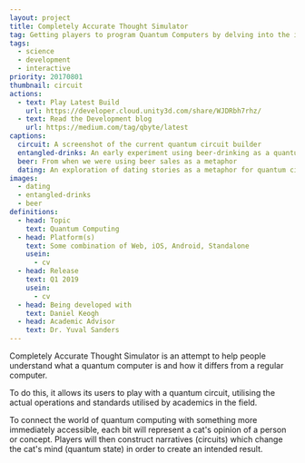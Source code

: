 ```yaml
---
layout: project
title: Completely Accurate Thought Simulator
tag: Getting players to program Quantum Computers by delving into the inner thoughts of cats.
tags:
  - science
  - development
  - interactive
priority: 20170801
thumbnail: circuit
actions:
  - text: Play Latest Build
    url: https://developer.cloud.unity3d.com/share/WJDRbh7rhz/
  - text: Read the Development blog
    url: https://medium.com/tag/qbyte/latest
captions:
  circuit: A screenshot of the current quantum circuit builder
  entangled-drinks: An early experiment using beer-drinking as a quantum computing metaphor
  beer: From when we were using beer sales as a metaphor
  dating: An exploration of dating stories as a metaphor for quantum circuits
images:
  - dating
  - entangled-drinks
  - beer
definitions:
  - head: Topic
    text: Quantum Computing
  - head: Platform(s)
    text: Some combination of Web, iOS, Android, Standalone
    usein:
      - cv
  - head: Release
    text: Q1 2019
    usein:
      - cv
  - head: Being developed with
    text: Daniel Keogh
  - head: Academic Advisor
    text: Dr. Yuval Sanders
---
```

Completely Accurate Thought Simulator is an attempt to help people understand what a quantum computer is and how it differs from a regular computer.

To do this, it allows its users to play with a quantum circuit, utilising the actual operations and standards utilised by academics in the field.

To connect the world of quantum computing with something more immediately accessible, each bit will represent a cat's opinion of a person or concept. Players will then construct narratives (circuits) which change the cat's mind (quantum state) in order to create an intended result.
